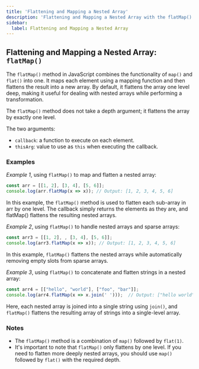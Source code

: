 ```yaml
---
title: 'Flattening and Mapping a Nested Array'
description: 'Flattening and Mapping a Nested Array with the flatMap() method'
sidebar:
  label: Flattening and Mapping a Nested Array
---
```


## Flattening and Mapping a Nested Array: `flatMap()`

The `flatMap()` method in JavaScript combines the functionality of `map()` and `flat()` into one. It maps each element using a mapping function and then flattens the result into a new array. By default, it flattens the array one level deep, making it useful for dealing with nested arrays while performing a transformation.

The `flatMap()` method does not take a depth argument; it flattens the array by exactly one level.

The two arguments:

- `callback`: a function to execute on each element.
- `thisArg`: value to use as `this` when executing the callback.


### Examples
_Example 1_, using `flatMap()` to map and flatten a nested array:

```javascript
const arr = [[1, 2], [3, 4], [5, 6]];
console.log(arr.flatMap(x => x)); // Output: [1, 2, 3, 4, 5, 6]
```

In this example, the `flatMap()` method is used to flatten each sub-array in arr by one level. The callback simply returns the elements as they are, and flatMap() flattens the resulting nested arrays.

_Example 2_, using `flatMap()` to handle nested arrays and sparse arrays:

```javascript
const arr3 = [[1, 2], , [3, 4], [5, 6]];
console.log(arr3.flatMap(x => x)); // Output: [1, 2, 3, 4, 5, 6]
```

In this example, `flatMap()` flattens the nested arrays while automatically removing empty slots from sparse arrays.

_Example 3_, using `flatMap()` to concatenate and flatten strings in a nested array:

```javascript
const arr4 = [["hello", "world"], ["foo", "bar"]];
console.log(arr4.flatMap(x => x.join(' ')));  // Output: ["hello world", "foo bar"]
```

Here, each nested array is joined into a single string using `join()`, and `flatMap()` flattens the resulting array of strings into a single-level array.

### Notes
- The `flatMap()` method is a combination of `map()` followed by `flat(1)`.
- It's important to note that `flatMap()` only flattens by one level. If you need to flatten more deeply nested arrays, you should use `map()` followed by `flat()` with the required depth.
